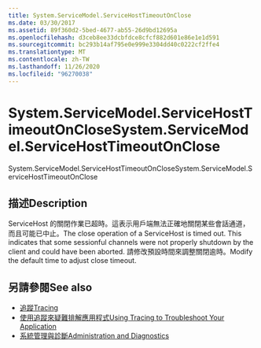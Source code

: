 ```yaml
---
title: System.ServiceModel.ServiceHostTimeoutOnClose
ms.date: 03/30/2017
ms.assetid: 89f360d2-5bed-4677-ab55-26d9bd12695a
ms.openlocfilehash: d3ceb8ee33dcbfdce8cfcf882d601e86e1e1d591
ms.sourcegitcommit: bc293b14af795e0e999e3304dd40c0222cf2ffe4
ms.translationtype: MT
ms.contentlocale: zh-TW
ms.lasthandoff: 11/26/2020
ms.locfileid: "96270038"
---
```

# <a name="systemservicemodelservicehosttimeoutonclose"></a><span data-ttu-id="de4d3-102">System.ServiceModel.ServiceHostTimeoutOnClose</span><span class="sxs-lookup"><span data-stu-id="de4d3-102">System.ServiceModel.ServiceHostTimeoutOnClose</span></span>

<span data-ttu-id="de4d3-103">System.ServiceModel.ServiceHostTimeoutOnClose</span><span class="sxs-lookup"><span data-stu-id="de4d3-103">System.ServiceModel.ServiceHostTimeoutOnClose</span></span>  
  
## <a name="description"></a><span data-ttu-id="de4d3-104">描述</span><span class="sxs-lookup"><span data-stu-id="de4d3-104">Description</span></span>  

 <span data-ttu-id="de4d3-105">ServiceHost 的關閉作業已超時。這表示用戶端無法正確地關閉某些會話通道，而且可能已中止。</span><span class="sxs-lookup"><span data-stu-id="de4d3-105">The close operation of a ServiceHost is timed out. This indicates that some sessionful channels were not properly shutdown by the client and could have been aborted.</span></span> <span data-ttu-id="de4d3-106">請修改預設時間來調整關閉逾時。</span><span class="sxs-lookup"><span data-stu-id="de4d3-106">Modify the default time to adjust close timeout.</span></span>  
  
## <a name="see-also"></a><span data-ttu-id="de4d3-107">另請參閱</span><span class="sxs-lookup"><span data-stu-id="de4d3-107">See also</span></span>

- [<span data-ttu-id="de4d3-108">追蹤</span><span class="sxs-lookup"><span data-stu-id="de4d3-108">Tracing</span></span>](index.md)
- [<span data-ttu-id="de4d3-109">使用追蹤來疑難排解應用程式</span><span class="sxs-lookup"><span data-stu-id="de4d3-109">Using Tracing to Troubleshoot Your Application</span></span>](using-tracing-to-troubleshoot-your-application.md)
- [<span data-ttu-id="de4d3-110">系統管理與診斷</span><span class="sxs-lookup"><span data-stu-id="de4d3-110">Administration and Diagnostics</span></span>](../index.md)
